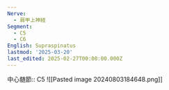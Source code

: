 ```yaml
---
Nerve:
  - 肩甲上神経
Segment:
  - C5
  - C6
English: Supraspinatus
lastmod: '2025-03-20'
last_edited: 2025-02-27T00:00:00.000Z
---
```


中心髄節:: C5
![[Pasted image 20240803184648.png]]
